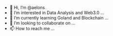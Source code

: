 - 👋 Hi, I’m @aelons
- 👀 I’m interested in Data Analysis and Web3.0 ...
- 🌱 I’m currently learning Goland and Blockchain ...
- 💞️ I’m looking to collaborate on ...
- 📫 How to reach me ...

<!---
aelons/aelons is a ✨ special ✨ repository because its `README.md` (this file) appears on your GitHub profile.
You can click the Preview link to take a look at your changes.
--->
